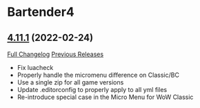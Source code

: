 # Bartender4

## [4.11.1](https://github.com/Nevcairiel/Bartender4/tree/4.11.1) (2022-02-24)
[Full Changelog](https://github.com/Nevcairiel/Bartender4/compare/4.11.0...4.11.1) [Previous Releases](https://github.com/Nevcairiel/Bartender4/releases)

- Fix luacheck  
- Properly handle the micromenu difference on Classic/BC  
- Use a single zip for all game versions  
- Update .editorconfig to properly apply to all yml files  
- Re-introduce special case in the Micro Menu for WoW Classic  

